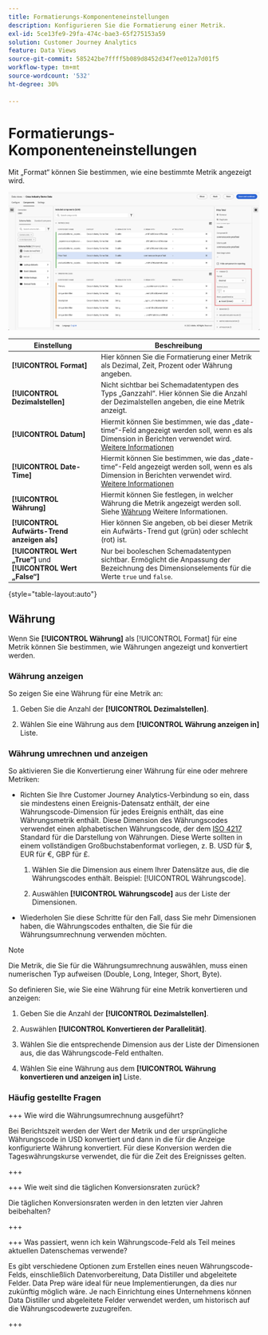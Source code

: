 ```yaml
---
title: Formatierungs-Komponenteneinstellungen
description: Konfigurieren Sie die Formatierung einer Metrik.
exl-id: 5ce13fe9-29fa-474c-bae3-65f275153a59
solution: Customer Journey Analytics
feature: Data Views
source-git-commit: 585242be7ffff5b089d8452d34f7ee012a7d01f5
workflow-type: tm+mt
source-wordcount: '532'
ht-degree: 30%

---
```


# Formatierungs-Komponenteneinstellungen

Mit „Format“ können Sie bestimmen, wie eine bestimmte Metrik angezeigt wird.

![Formateinstellungen](../assets/format-settings.png)

| Einstellung | Beschreibung |
| --- | --- |
| **[!UICONTROL Format]** | Hier können Sie die Formatierung einer Metrik als Dezimal, Zeit, Prozent oder Währung angeben. |
| **[!UICONTROL Dezimalstellen]** | Nicht sichtbar bei Schemadatentypen des Typs „Ganzzahl“. Hier können Sie die Anzahl der Dezimalstellen angeben, die eine Metrik anzeigt. |
| **[!UICONTROL Datum]** | Hiermit können Sie bestimmen, wie das „date-time“-Feld angezeigt werden soll, wenn es als Dimension in Berichten verwendet wird. [Weitere Informationen](../../use-cases/data-views/data-views-usecases.md#date-and-date-time-use-cases) |
| **[!UICONTROL Date-Time]** | Hiermit können Sie bestimmen, wie das „date-time“-Feld angezeigt werden soll, wenn es als Dimension in Berichten verwendet wird. [Weitere Informationen](../../use-cases/data-views/data-views-usecases.md#date-and-date-time-use-cases) |
| **[!UICONTROL Währung]** | Hiermit können Sie festlegen, in welcher Währung die Metrik angezeigt werden soll. Siehe [Währung](#currency) Weitere Informationen. |
| **[!UICONTROL Aufwärts-Trend anzeigen als]** | Hier können Sie angeben, ob bei dieser Metrik ein Aufwärts-Trend gut (grün) oder schlecht (rot) ist. |
| **[!UICONTROL Wert „True“]** und **[!UICONTROL Wert „False“]** | Nur bei booleschen Schemadatentypen sichtbar. Ermöglicht die Anpassung der Bezeichnung des Dimensionselements für die Werte `true` und `false`. |

{style="table-layout:auto"}


## Währung

Wenn Sie **[!UICONTROL Währung]** als [!UICONTROL Format] für eine Metrik können Sie bestimmen, wie Währungen angezeigt und konvertiert werden.

### Währung anzeigen

So zeigen Sie eine Währung für eine Metrik an:

1. Geben Sie die Anzahl der **[!UICONTROL Dezimalstellen]**.

1. Wählen Sie eine Währung aus dem **[!UICONTROL Währung anzeigen in]** Liste.


### Währung umrechnen und anzeigen

So aktivieren Sie die Konvertierung einer Währung für eine oder mehrere Metriken:

- Richten Sie Ihre Customer Journey Analytics-Verbindung so ein, dass sie mindestens einen Ereignis-Datensatz enthält, der eine Währungscode-Dimension für jedes Ereignis enthält, das eine Währungsmetrik enthält. Diese Dimension des Währungscodes verwendet einen alphabetischen Währungscode, der dem [ISO 4217](https://www.iso.org/iso-4217-currency-codes.html) Standard für die Darstellung von Währungen. Diese Werte sollten in einem vollständigen Großbuchstabenformat vorliegen, z. B. USD für $, EUR für €, GBP für £.

   1. Wählen Sie die Dimension aus einem Ihrer Datensätze aus, die die Währungscodes enthält. Beispiel: [!UICONTROL Währungscode].

   1. Auswählen **[!UICONTROL Währungscode]** aus der Liste der Dimensionen.

- Wiederholen Sie diese Schritte für den Fall, dass Sie mehr Dimensionen haben, die Währungscodes enthalten, die Sie für die Währungsumrechnung verwenden möchten.

>[!NOTE]
>
>Die Metrik, die Sie für die Währungsumrechnung auswählen, muss einen numerischen Typ aufweisen (Double, Long, Integer, Short, Byte).


So definieren Sie, wie Sie eine Währung für eine Metrik konvertieren und anzeigen:

1. Geben Sie die Anzahl der **[!UICONTROL Dezimalstellen]**.

1. Auswählen **[!UICONTROL Konvertieren der Parallelität]**.

1. Wählen Sie die entsprechende Dimension aus der Liste der Dimensionen aus, die das Währungscode-Feld enthalten.

1. Wählen Sie eine Währung aus dem **[!UICONTROL Währung konvertieren und anzeigen in]** Liste.

### Häufig gestellte Fragen

+++ Wie wird die Währungsumrechnung ausgeführt?

Bei Berichtszeit werden der Wert der Metrik und der ursprüngliche Währungscode in USD konvertiert und dann in die für die Anzeige konfigurierte Währung konvertiert. Für diese Konversion werden die Tageswährungskurse verwendet, die für die Zeit des Ereignisses gelten.

+++


+++ Wie weit sind die täglichen Konversionsraten zurück?

Die täglichen Konversionsraten werden in den letzten vier Jahren beibehalten?

+++


+++ Was passiert, wenn ich kein Währungscode-Feld als Teil meines aktuellen Datenschemas verwende?

Es gibt verschiedene Optionen zum Erstellen eines neuen Währungscode-Felds, einschließlich Datenvorbereitung, Data Distiller und abgeleitete Felder. Data Prep wäre ideal für neue Implementierungen, da dies nur zukünftig möglich wäre. Je nach Einrichtung eines Unternehmens können Data Distiller und abgeleitete Felder verwendet werden, um historisch auf die Währungscodewerte zuzugreifen.

+++

